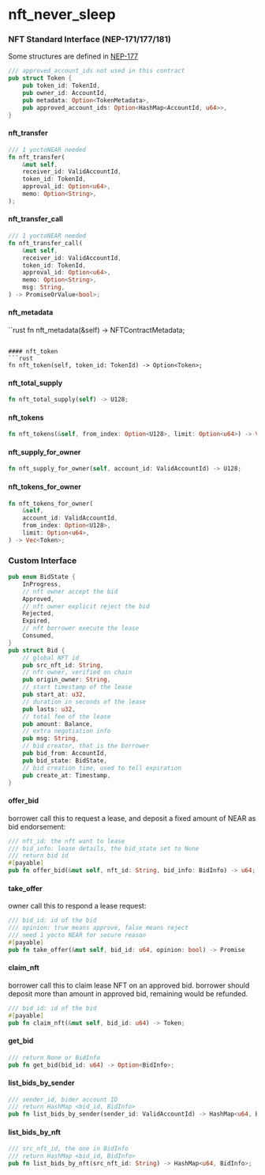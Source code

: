 # nft_never_sleep

### NFT Standard Interface (NEP-171/177/181)
Some structures are defined in [NEP-177](https://nomicon.io/Standards/NonFungibleToken/Metadata.html)
```rust
/// approved_account_ids not used in this contract
pub struct Token {
    pub token_id: TokenId,
    pub owner_id: AccountId,
    pub metadata: Option<TokenMetadata>,
    pub approved_account_ids: Option<HashMap<AccountId, u64>>,
}
```

#### nft_transfer
```rust
/// 1 yoctoNEAR needed
fn nft_transfer(
    &mut self,
    receiver_id: ValidAccountId,
    token_id: TokenId,
    approval_id: Option<u64>,
    memo: Option<String>,
);
```

#### nft_transfer_call
```rust
/// 1 yoctoNEAR needed
fn nft_transfer_call(
    &mut self,
    receiver_id: ValidAccountId,
    token_id: TokenId,
    approval_id: Option<u64>,
    memo: Option<String>,
    msg: String,
) -> PromiseOrValue<bool>;
```

#### nft_metadata
``rust
fn nft_metadata(&self) -> NFTContractMetadata;
```

#### nft_token
```rust
fn nft_token(self, token_id: TokenId) -> Option<Token>;
```

#### nft_total_supply
```rust
fn nft_total_supply(self) -> U128;
```

#### nft_tokens
```rust
fn nft_tokens(&self, from_index: Option<U128>, limit: Option<u64>) -> Vec<Token>;
```

#### nft_supply_for_owner
```rust
fn nft_supply_for_owner(self, account_id: ValidAccountId) -> U128;
```

#### nft_tokens_for_owner
```rust
fn nft_tokens_for_owner(
    &self,
    account_id: ValidAccountId,
    from_index: Option<U128>,
    limit: Option<u64>,
) -> Vec<Token>;
```

### Custom Interface

```rust
pub enum BidState {
    InProgress,
    // nft owner accept the bid
    Approved,
    // nft owner explicit reject the bid
    Rejected,
    Expired,
    // nft borrower execute the lease
    Consumed,
}
pub struct Bid {
    // global NFT id
    pub src_nft_id: String,
    // nft owner, verified on chain
    pub origin_owner: String,
    // start timestamp of the lease
    pub start_at: u32,
    // duration in seconds of the lease
    pub lasts: u32,
    // total fee of the lease
    pub amount: Balance,
    // extra negotiation info
    pub msg: String,
    // bid creator, that is the borrower
    pub bid_from: AccountId,
    pub bid_state: BidState,
    // bid creation time, used to tell expiration
    pub create_at: Timestamp,
}
```
#### offer_bid
borrower call this to request a lease, and deposit a fixed amount of NEAR as bid endorsement: 
```rust
/// nft_id: the nft want to lease
/// bid_info: lease details, the bid_state set to None
/// return bid id
#[payable]
pub fn offer_bid(&mut self, nft_id: String, bid_info: BidInfo) -> u64;
```

#### take_offer
owner call this to respond a lease request:
```rust
/// bid_id: id of the bid
/// opinion: true means approve, false means reject
/// need 1 yocto NEAR for secure reason
#[payable]
pub fn take_offer(&mut self, bid_id: u64, opinion: bool) -> Promise
```

#### claim_nft
borrower call this to claim lease NFT on an approved bid.
borrower should deposit more than amount in approved bid, remaining would be refunded.
```rust
/// bid_id: id of the bid
#[payable]
pub fn claim_nft(&mut self, bid_id: u64) -> Token;
```

#### get_bid

```rust
/// return None or BidInfo
pub fn get_bid(bid_id: u64) -> Option<BidInfo>;
```

#### list_bids_by_sender
```rust
/// sender_id, bider account ID
/// return HashMap <bid_id, BidInfo>
pub fn list_bids_by_sender(sender_id: ValidAccountId) -> HashMap<u64, BidInfo>;
```

#### list_bids_by_nft
```rust
/// src_nft_id, the one in BidInfo
/// return HashMap <bid_id, BidInfo>
pub fn list_bids_by_nft(src_nft_id: String) -> HashMap<u64, BidInfo>;
```